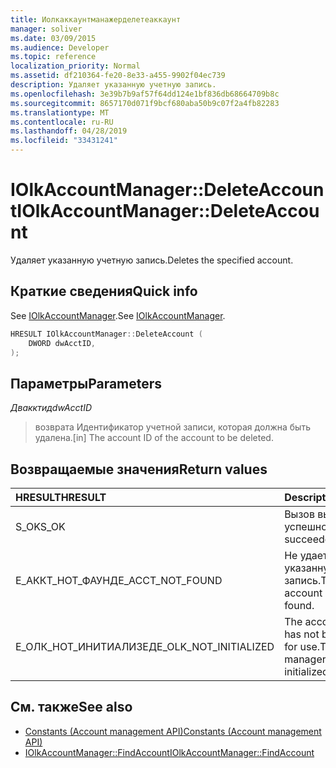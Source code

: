 ```yaml
---
title: Иолкаккаунтманажерделетеаккаунт
manager: soliver
ms.date: 03/09/2015
ms.audience: Developer
ms.topic: reference
localization_priority: Normal
ms.assetid: df210364-fe20-8e33-a455-9902f04ec739
description: Удаляет указанную учетную запись.
ms.openlocfilehash: 3e39b7b9af57f64dd124e1bf836db68664709b8c
ms.sourcegitcommit: 8657170d071f9bcf680aba50b9c07f2a4fb82283
ms.translationtype: MT
ms.contentlocale: ru-RU
ms.lasthandoff: 04/28/2019
ms.locfileid: "33431241"
---
```

# <a name="iolkaccountmanagerdeleteaccount"></a><span data-ttu-id="f3f08-103">IOlkAccountManager::DeleteAccount</span><span class="sxs-lookup"><span data-stu-id="f3f08-103">IOlkAccountManager::DeleteAccount</span></span>

<span data-ttu-id="f3f08-104">Удаляет указанную учетную запись.</span><span class="sxs-lookup"><span data-stu-id="f3f08-104">Deletes the specified account.</span></span>
  
## <a name="quick-info"></a><span data-ttu-id="f3f08-105">Краткие сведения</span><span class="sxs-lookup"><span data-stu-id="f3f08-105">Quick info</span></span>

<span data-ttu-id="f3f08-106">See [IOlkAccountManager](iolkaccountmanager.md).</span><span class="sxs-lookup"><span data-stu-id="f3f08-106">See [IOlkAccountManager](iolkaccountmanager.md).</span></span>
  
```cpp
HRESULT IOlkAccountManager::DeleteAccount (  
    DWORD dwAcctID, 
);
```

## <a name="parameters"></a><span data-ttu-id="f3f08-107">Параметры</span><span class="sxs-lookup"><span data-stu-id="f3f08-107">Parameters</span></span>

<span data-ttu-id="f3f08-108">_Двакктид_</span><span class="sxs-lookup"><span data-stu-id="f3f08-108">_dwAcctID_</span></span>
  
> <span data-ttu-id="f3f08-109">возврата Идентификатор учетной записи, которая должна быть удалена.</span><span class="sxs-lookup"><span data-stu-id="f3f08-109">[in] The account ID of the account to be deleted.</span></span>
    
## <a name="return-values"></a><span data-ttu-id="f3f08-110">Возвращаемые значения</span><span class="sxs-lookup"><span data-stu-id="f3f08-110">Return values</span></span>

|<span data-ttu-id="f3f08-111">**HRESULT**</span><span class="sxs-lookup"><span data-stu-id="f3f08-111">**HRESULT**</span></span>|<span data-ttu-id="f3f08-112">**Description**</span><span class="sxs-lookup"><span data-stu-id="f3f08-112">**Description**</span></span>|
|:-----|:-----|
|<span data-ttu-id="f3f08-113">S_OK</span><span class="sxs-lookup"><span data-stu-id="f3f08-113">S_OK</span></span>  <br/> |<span data-ttu-id="f3f08-114">Вызов выполнен успешно</span><span class="sxs-lookup"><span data-stu-id="f3f08-114">The call succeeded</span></span>  <br/> |
|<span data-ttu-id="f3f08-115">Е_АККТ_НОТ_ФАУНД</span><span class="sxs-lookup"><span data-stu-id="f3f08-115">E_ACCT_NOT_FOUND</span></span>  <br/> |<span data-ttu-id="f3f08-116">Не удается найти указанную учетную запись.</span><span class="sxs-lookup"><span data-stu-id="f3f08-116">The specified account cannot be found.</span></span>  <br/> |
|<span data-ttu-id="f3f08-117">Е_ОЛК_НОТ_ИНИТИАЛИЗЕД</span><span class="sxs-lookup"><span data-stu-id="f3f08-117">E_OLK_NOT_INITIALIZED</span></span>  <br/> |<span data-ttu-id="f3f08-118">The account manager has not been initialized for use.</span><span class="sxs-lookup"><span data-stu-id="f3f08-118">The account manager has not been initialized for use.</span></span>  <br/> |
   
## <a name="see-also"></a><span data-ttu-id="f3f08-119">См. также</span><span class="sxs-lookup"><span data-stu-id="f3f08-119">See also</span></span>

- [<span data-ttu-id="f3f08-120">Constants (Account management API)</span><span class="sxs-lookup"><span data-stu-id="f3f08-120">Constants (Account management API)</span></span>](constants-account-management-api.md)  
- [<span data-ttu-id="f3f08-121">IOlkAccountManager::FindAccount</span><span class="sxs-lookup"><span data-stu-id="f3f08-121">IOlkAccountManager::FindAccount</span></span>](iolkaccountmanager-findaccount.md)

